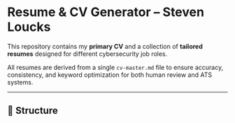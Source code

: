 # Resume & CV Generator – Steven Loucks

This repository contains my **primary CV** and a collection of **tailored resumes** designed for different cybersecurity job roles.

All resumes are derived from a single `cv-master.md` file to ensure accuracy, consistency, and keyword optimization for both human review and ATS systems.

---

## 📁 Structure

